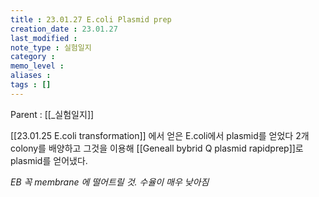 ```yaml
---
title : 23.01.27 E.coli Plasmid prep
creation_date : 23.01.27
last_modified :
note_type : 실험일지
category :
memo_level :
aliases : 
tags : []
---
```


Parent : [[_실험일지]]

[[23.01.25 E.coli transformation]] 에서 얻은 E.coli에서 plasmid를 얻었다
2개 colony를 배양하고 그것을 이용해
[[Geneall bybrid Q plasmid rapidprep]]로 plasmid를 얻어냈다.

*EB 꼭 membrane 에 떨어트릴 것. 수율이 매우 낮아짐*

